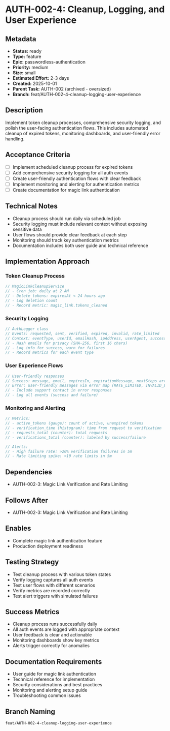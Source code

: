 # AUTH-002-4: Cleanup, Logging, and User Experience

## Metadata
- **Status:** ready
- **Type:** feature
- **Epic:** passwordless-authentication
- **Priority:** medium
- **Size:** small
- **Estimated Effort:** 2-3 days
- **Created:** 2025-10-01
- **Parent Task:** AUTH-002 (archived - oversized)
- **Branch:** feat/AUTH-002-4-cleanup-logging-user-experience

## Description
Implement token cleanup processes, comprehensive security logging, and polish the user-facing authentication flows. This includes automated cleanup of expired tokens, monitoring dashboards, and user-friendly error handling.

## Acceptance Criteria
- [ ] Implement scheduled cleanup process for expired tokens
- [ ] Add comprehensive security logging for all auth events
- [ ] Create user-friendly authentication flows with clear feedback
- [ ] Implement monitoring and alerting for authentication metrics
- [ ] Create documentation for magic link authentication

## Technical Notes
- Cleanup process should run daily via scheduled job
- Security logging must include relevant context without exposing sensitive data
- User flows should provide clear feedback at each step
- Monitoring should track key authentication metrics
- Documentation includes both user guide and technical reference

## Implementation Approach

### Token Cleanup Process
```typescript
// MagicLinkCleanupService
// - Cron job: daily at 2 AM
// - Delete tokens: expiresAt < 24 hours ago
// - Log deletion count
// - Record metric: magic_link.tokens_cleaned
```

### Security Logging
```typescript
// AuthLogger class
// Events: requested, sent, verified, expired, invalid, rate_limited
// Context: eventType, userId, emailHash, ipAddress, userAgent, success, error
// - Hash emails for privacy (SHA-256, first 16 chars)
// - Log info for success, warn for failures
// - Record metrics for each event type
```

### User Experience Flows
```typescript
// User-friendly responses
// Success: message, email, expiresIn, expirationMessage, nextSteps array
// Error: user-friendly messages via error map (RATE_LIMITED, INVALID_EMAIL, etc.)
// - Include support contact in error responses
// - Log all events (success and failure)
```

### Monitoring and Alerting
```typescript
// Metrics:
// - active_tokens (gauge): count of active, unexpired tokens
// - verification_time (histogram): time from request to verification
// - requests_total (counter): total requests
// - verifications_total (counter): labeled by success/failure

// Alerts:
// - High failure rate: >20% verification failures in 5m
// - Rate limiting spike: >10 rate limits in 5m
```

## Dependencies
- AUTH-002-3: Magic Link Verification and Rate Limiting

## Follows After
- AUTH-002-3: Magic Link Verification and Rate Limiting

## Enables
- Complete magic link authentication feature
- Production deployment readiness

## Testing Strategy
- Test cleanup process with various token states
- Verify logging captures all auth events
- Test user flows with different scenarios
- Verify metrics are recorded correctly
- Test alert triggers with simulated failures

## Success Metrics
- Cleanup process runs successfully daily
- All auth events are logged with appropriate context
- User feedback is clear and actionable
- Monitoring dashboards show key metrics
- Alerts trigger correctly for anomalies

## Documentation Requirements
- User guide for magic link authentication
- Technical reference for implementation
- Security considerations and best practices
- Monitoring and alerting setup guide
- Troubleshooting common issues

## Branch Naming
`feat/AUTH-002-4-cleanup-logging-user-experience`

